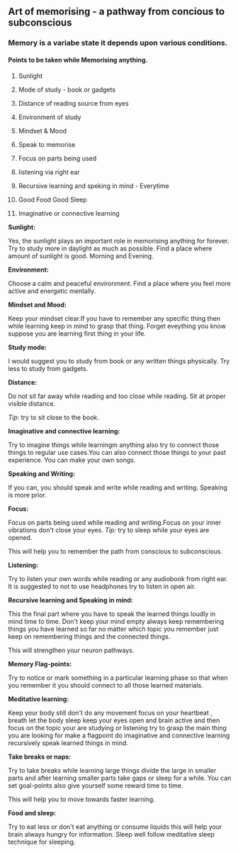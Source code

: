 ## Art of memorising - a pathway from concious to subconscious

### Memory is a variabe state it depends upon various conditions.

#### Points to be taken while Memorising anything.

1. Sunlight

2. Mode of study - book or gadgets

3. Distance of reading source from eyes

4. Environment of study

6. Mindset & Mood

7. Speak to memorise

8. Focus on parts being used

9. listening via right ear

10. Recursive learning and speking in mind - Everytime

11. Good Food Good Sleep

12. Imaginative or connective learning

**Sunlight:**

Yes, the sunlight plays an important role in memorising anything for forever. Try to study more in daylight as much as possible. Find a place where amount of sunlight is good. Morning and Evening.

**Environment:**

Choose a calm and peaceful environment. Find a place where you feel more active and energetic mentally.

**Mindset and Mood:**

Keep your mindset clear.If you have to remember any specific thing then while learning keep in mind to grasp that thing. Forget eveything you know suppose you are learning first thing in your life.

**Study mode:**

I would suggest you to study from book or any written things physically. Try less to study from gadgets.

**Distance:**

Do not sit far away while reading and too close while reading. Sit at proper visible distance.

*Tip:* try to sit close to the book.

**Imaginative and connective learning:**

Try to imagine things while learningm anything also try to connect those things to regular use cases.You can also connect those things to your past experience. You can make your own songs.

**Speaking and Writing:**

If you can, you should speak and write while reading and writing. Speaking is more prior.

**Focus:**

Focus on parts being used while reading and writing.Focus on your inner vibrations don't close your eyes.
*Tip:* try to sleep while your eyes are opened.

This will help you to remember the path from conscious to subconscious.

**Listening:**

Try to listen your own words while reading or any audiobook from right ear. It is suggested to not to use headphones try to listen in open air.

**Recursive learning and Speaking in mind:**

This the final part where you have to speak the learned things loudly in mind time to time. Don't keep your mind empty always keep remembering things you have learned so far no matter which topic you remember just keep on remembering things and the connected things.

This will strengthen your neuron pathways.

**Memory Flag-points:**

Try to notice or mark something in a particular learning phase so that when you remember it you should connect to all those learned materials.

**Meditative learning:**

Keep your body still don't do any movement focus on your heartbeat , breath let the body sleep keep your eyes open and brain active and then focus on the topic your are studying or listening try to grasp the main thing you are looking for make a flagpoint do imaginative and connective learning recursively speak learned things in mind.

**Take breaks or naps:**

Try to take breaks while learning large things divide the large in smaller parts and after learning smaller parts take gaps or sleep for a while. You can set goal-points also give yourself some reward time to time.

This will help you to move towards faster learning.

**Food and sleep:**

Try to eat less or don't eat anything or consume liquids this will help your brain always hungry for information.
Sleep well follow meditative sleep technique for sleeping.




